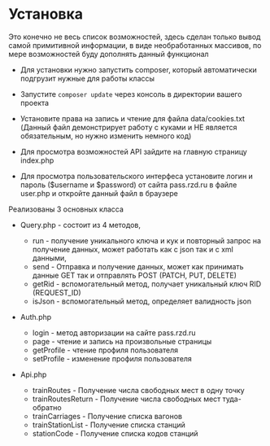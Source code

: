 # Установка

Это конечно не весь список возможностей, здесь сделан только вывод самой примитивной информации, в виде необработанных массивов, по мере возможностей буду дополнять данный функционал

* Для установки нужно запустить composer, который автоматически подгрузит нужные для работы классы
* Запустите ```composer update``` через консоль в директории вашего проекта

* Установите права на запись и чтение для файла data/cookies.txt (Данный файл демонстрирует работу с куками и НЕ является обязательным, но нужно изменить немного код)
* Для просмотра возможностей API зайдите на главную страницу index.php
* Для просмотра пользовательского интерфеса установите логин и пароль ($username и $password) от сайта pass.rzd.ru в файле user.php и откройте данный файл в браузере

Реализованы 3 основных класса

* Query.php - состоит из 4 методов,
  * run - получение уникального ключа и кук и повторный запрос на получение данных, может работать как с json так и с xml данными,
  * send - Отправка и получение данных, может как принимать данные GET так и отправлять POST (PATCH, PUT, DELETE)
  * getRid - вспомогательный метод, получает уникальный ключ RID (REQUEST_ID)
  * isJson - вспомогательный метод, определяет валидность json

* Auth.php
  * login - метод авторизации на сайте pass.rzd.ru
  * page - чтение и запись на произвольные страницы
  * getProfile - чтение профиля пользователя
  * setProfile - изменение профиля пользователя

* Api.php
  * trainRoutes - Получение числа свободных мест в одну точку
  * trainRoutesReturn - Получение числа свободных мест туда-обратно
  * trainCarriages - Получение списка вагонов
  * trainStationList - Получение списка станций
  * stationCode - Получение списка кодов станций
